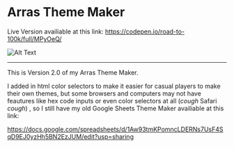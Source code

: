 # Arras Theme Maker
Live Version availiable at this link: https://codepen.io/road-to-100k/full/MPyOeQ/

![Alt Text](http://i.imgur.com/KZBskAT.png)

____

This is Version 2.0 of my Arras Theme Maker.

I added in html color selectors to make it easier for casual players to make their own themes, but some browsers and computers may not have feautures like hex code inputs or even color selectors at all (*cough* Safari *cough*) , so I still have my old Google Sheets Theme Maker availiable at this link: 

https://docs.google.com/spreadsheets/d/1Aw93tmKPomncLDERNs7UsF4SqD9EJ0yzHh5BN2EzJUM/edit?usp=sharing

